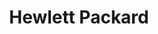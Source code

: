 ---
blog: https://newsblog.ext.hp.com/
facebook: http://www.facebook.com/HP
font:
  name: Printed Circuit Board
  url: https://www.dafont.com/printed-circuit-board.font
  myfonts:
github: hp-hq
guide: https://www.blah.com/official
logohandle: hp
sort: hp
title: Hewlett Packard
twitter: HP
website: http://www.hp.com/
wikipedia: https://en.wikipedia.org/wiki/Hewlett-Packard
---